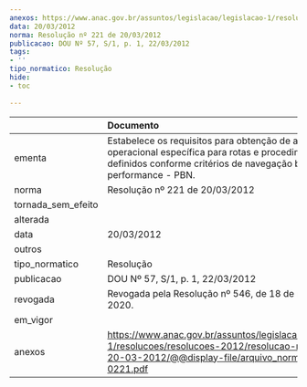 ```yaml
---
anexos: https://www.anac.gov.br/assuntos/legislacao/legislacao-1/resolucoes/resolucoes-2012/resolucao-no-221-de-20-03-2012/@@display-file/arquivo_norma/RA2012-0221.pdf
data: 20/03/2012
norma: Resolução nº 221 de 20/03/2012
publicacao: DOU Nº 57, S/1, p. 1, 22/03/2012
tags:
- ''
tipo_normatico: Resolução
hide: 
- toc 
 
---
```


|                    | Documento                                                                                                                                                                     |
|:-------------------|:------------------------------------------------------------------------------------------------------------------------------------------------------------------------------|
| ementa             | Estabelece os requisitos para obtenção de aprovação operacional específica para rotas e procedimentos definidos conforme critérios de navegação baseada em performance - PBN. |
| norma              | Resolução nº 221 de 20/03/2012                                                                                                                                                |
| tornada_sem_efeito |                                                                                                                                                                               |
| alterada           |                                                                                                                                                                               |
| data               | 20/03/2012                                                                                                                                                                    |
| outros             |                                                                                                                                                                               |
| tipo_normatico     | Resolução                                                                                                                                                                     |
| publicacao         | DOU Nº 57, S/1, p. 1, 22/03/2012                                                                                                                                              |
| revogada           | Revogada pela Resolução nº 546, de 18 de março de 2020.                                                                                                                       |
| em_vigor           |                                                                                                                                                                               |
| anexos             | https://www.anac.gov.br/assuntos/legislacao/legislacao-1/resolucoes/resolucoes-2012/resolucao-no-221-de-20-03-2012/@@display-file/arquivo_norma/RA2012-0221.pdf               |